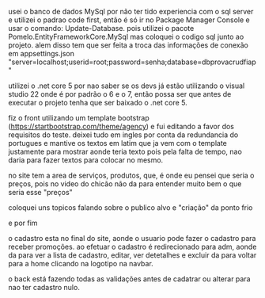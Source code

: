 usei o banco de dados MySql por não ter tido experiencia com o sql server e utilizei o padrao code first,
então é só ir no Package Manager Console e usar o comando: Update-Database.
pois utilizei o pacote Pomelo.EntityFrameworkCore.MySql mas coloquei o codigo sql junto ao projeto. 
alem disso tem que ser feita a troca das informações de conexão em appsettings.json
"server=localhost;userid=root;password=senha;database=dbprovacrudfiap"

utilizei o .net core 5 por nao saber se os devs já estão utilizando o visual studio 22 onde é por padrão o 6 e o 7,
então possa ser que antes de executar o projeto tenha que ser baixado o .net core 5.

fiz o front utilizando um template bootstrap (https://startbootstrap.com/theme/agency) e fui editando a favor dos requisitos do teste.
deixei tudo em ingles por conta da redundancia do portugues
e mantive os textos em latim que ja vem com o template justamente para mostrar aonde teria texto pois pela falta de tempo, 
nao daria para fazer textos para colocar no mesmo.

no site tem a area de serviços, produtos, que, é onde eu pensei que seria o preços, pois no video do chicão não da para entender muito bem o que seria esse "preços"

coloquei uns topicos falando sobre o publico alvo e "criação" da ponto frio

e por fim

o cadastro esta no final do site, aonde o usuario pode fazer o cadastro para receber promoções. 
ao efetuar o cadastro é redirecionado para adm, aonde da para ver a lista de cadastro, editar, ver detetalhes e excluir 
da para voltar para a home clicando na logotipo na navbar.

o back está fazendo todas as validações antes de cadatrar ou alterar para nao ter cadastro nulo.

